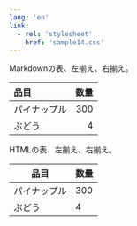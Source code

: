 ```yaml
---
lang: 'en'
link:
  - rel: 'stylesheet'
    href: 'sample14.css'
---
```


Markdownの表、左揃え、右揃え。

| 品目 | 数量 |
| :--- | ---: |
| パイナップル | 300 |
| ぶどう | 4 |

HTMLの表、左揃え、右揃え。

<table class="lr">
<thead>
  <tr><th>品目</th><th>数量</th></tr>
</thead>
<tbody>
  <tr><td>パイナップル</td><td>300</td></tr>
  <tr><td>ぶどう</td><td>4</td></tr>
</tbody>
</table>